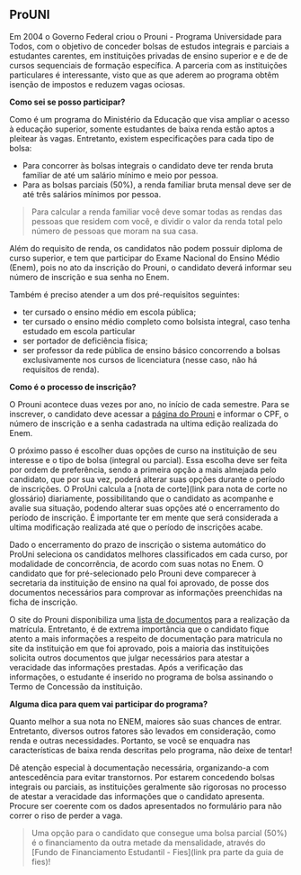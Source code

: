 ProUNI
--------

  Em 2004 o Governo Federal criou o Prouni - Programa Universidade para Todos, com o objetivo de conceder bolsas de estudos integrais e parciais a estudantes carentes, em instituições privadas de ensino superior e e de de cursos sequenciais de formação específica. A parceria com as instituições particulares é interessante, visto que as que aderem ao programa obtêm isenção de impostos e reduzem vagas ociosas.
  
  __Como sei se posso participar?__
  
  Como é um programa do Ministério da Educação que visa ampliar o acesso à educação superior, somente estudantes de baixa renda estão aptos a pleitear às vagas. Entretanto, existem especificações para cada tipo de bolsa:
  - Para concorrer às bolsas integrais o candidato deve ter renda bruta familiar de até um salário mínimo e meio por pessoa. 
  - Para as bolsas parciais (50%), a renda familiar bruta mensal deve ser de até três salários mínimos por pessoa. 
  
>Para calcular a renda familiar você deve somar todas as rendas das pessoas que residem com você, e dividir o valor da renda total pelo número de pessoas que moram na sua casa.   

  Além do requisito de renda, os candidatos não podem possuir diploma de curso superior, e tem que participar do Exame Nacional do Ensino Médio (Enem), pois no ato da inscrição do Prouni, o candidato deverá informar seu número de inscrição e sua senha no Enem. 

Também é preciso atender a um dos pré-requisitos seguintes:

- ter cursado o ensino médio em escola pública;
- ter cursado o ensino médio completo como bolsista integral, caso tenha estudado em escola particular
- ser portador de deficiência física;
- ser professor da rede pública de ensino básico concorrendo a bolsas exclusivamente nos cursos de licenciatura (nesse caso, não há requisitos de renda).

__Como é o processo de inscrição?__

   O Prouni acontece duas vezes por ano, no início de cada semestre. Para se inscrever, o candidato deve acessar a [página do Prouni](http://prouniremanescentes.mec.gov.br/) e informar o CPF, o número de inscrição e a senha cadastrada na ultima edição realizada do Enem.

  O próximo passo é escolher duas opções de curso na instituição de seu interesse e o tipo de bolsa (integral ou parcial). Essa escolha deve ser feita por ordem de preferência, sendo a primeira opção a mais almejada pelo candidato, que por sua vez, poderá  alterar suas opções durante o período de inscrições. O ProUni calcula a [nota de corte](link para nota de corte no glossário) diariamente, possibilitando que o candidato as acompanhe e avalie sua situação, podendo alterar suas opções até o encerramento do período de inscrição. É importante ter em mente que será considerada a ultima modificação realizada até que o período de inscrições acabe.

  Dado o encerramento do prazo de inscrição o sistema automático do ProUni seleciona os candidatos melhores classificados em cada curso, por modalidade de concorrência, de acordo com suas notas no Enem. O candidato que for pré-selecionado pelo Prouni deve comparecer à secretaria da instituição de ensino na qual foi aprovado, de posse dos documentos necessários para comprovar as informações preenchidas na ficha de inscrição. 

  O site do Prouni disponibiliza uma [lista de documentos](http://siteprouni.mec.gov.br/documentacao.php) para a realização da matrícula. Entretanto, é de extrema importância que o candidato fique atento a mais informações a respeito de documentação para matricula no site da instituição em que foi aprovado, pois a maioria das instituições solicita outros documentos que julgar necessários para atestar a veracidade das informações prestadas. Após a verificação das informações, o estudante é inserido no programa de bolsa assinando o Termo de Concessão da instituição.

__Alguma dica para quem vai participar do programa?__

  Quanto melhor a sua nota no ENEM, maiores são suas chances de entrar. Entretanto, diversos outros fatores são levados em consideração, como renda e outras necessidades. Portanto, se você se enquadra nas características de baixa renda descritas pelo programa, não deixe de tentar!

  Dê atenção especial à documentação necessária, organizando-a com antescedência para evitar transtornos. Por estarem concedendo bolsas integrais ou parciais, as instituições geralmente são rigorosas no processo de atestar a veracidade das informações que o candidato apresenta. Procure ser coerente com os dados apresentados no formulário para não correr o riso de perder a vaga.

>Uma opção para o candidato que consegue uma bolsa parcial (50%) é o financiamento da outra metade da mensalidade, através do [Fundo de Financiamento Estudantil - Fies](link pra parte da guia de fies)!
